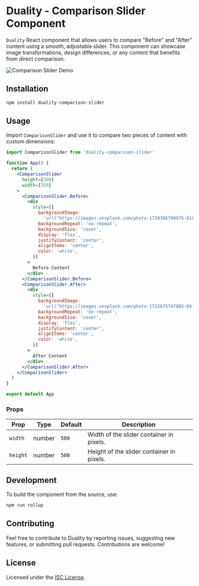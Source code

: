 # Duality - Comparison Slider Component

`Duality` React component that allows users to compare "Before" and "After" content using a smooth, adjustable slider. This component can showcase image transformations, design differences, or any content that benefits from direct comparison.

![Comparison Slider Demo](https://raw.githubusercontent.com/NewtonFernandis/Duality/main/doc/assets/demo.gif?raw=true) <!-- Optional: Add an image/GIF demo of the component -->

## Installation

```bash
npm install duality-comparison-slider
```

## Usage

Import `ComparisonSlider` and use it to compare two pieces of content with custom dimensions:

```jsx
import ComparisonSlider from 'duality-comparison-slider'

function App() {
  return (
    <ComparisonSlider
      height={300}
      width={350}
    >
      <ComparisonSlider.Before>
        <div
          style={{
            backgroundImage:
              'url("https://images.unsplash.com/photo-1729366790976-81844c8dd310?q=80&w=3270&auto=format&fit=crop&ixlib=rb-4.0.3&ixid=M3wxMjA3fDB8MHxwaG90by1wYWdlfHx8fGVufDB8fHx8fA%3D%3D")',
            backgroundRepeat: 'no-repeat',
            backgroundSize: 'cover',
            display: 'flex',
            justifyContent: 'center',
            alignItems: 'center',
            color: 'white',
          }}
        >
          Before Content
        </div>
      </ComparisonSlider.Before>
      <ComparisonSlider.After>
        <div
          style={{
            backgroundImage:
              'url("https://images.unsplash.com/photo-1723675747885-84f60ccc4db8?q=80&w=3270&auto=format&fit=crop&ixlib=rb-4.0.3&ixid=M3wxMjA3fDB8MHxwaG90by1wYWdlfHx8fGVufDB8fHx8fA%3D%3D")',
            backgroundRepeat: 'no-repeat',
            backgroundSize: 'cover',
            display: 'flex',
            justifyContent: 'center',
            alignItems: 'center',
            color: 'white',
          }}
        >
          After Content
        </div>
      </ComparisonSlider.After>
    </ComparisonSlider>
  )
}

export default App
```

### Props

| Prop     | Type   | Default | Description                               |
| -------- | ------ | ------- | ----------------------------------------- |
| `width`  | number | `500`   | Width of the slider container in pixels.  |
| `height` | number | `500`   | Height of the slider container in pixels. |

## Development

To build the component from the source, use:

```bash
npm run rollup
```

## Contributing

Feel free to contribute to Duality by reporting issues, suggesting new features, or submitting pull requests. Contributions are welcome!

## License

Licensed under the [ISC License](LICENSE).
